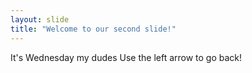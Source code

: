 ```yaml
---
layout: slide
title: "Welcome to our second slide!"
---
```

It's Wednesday my dudes
Use the left arrow to go back!
